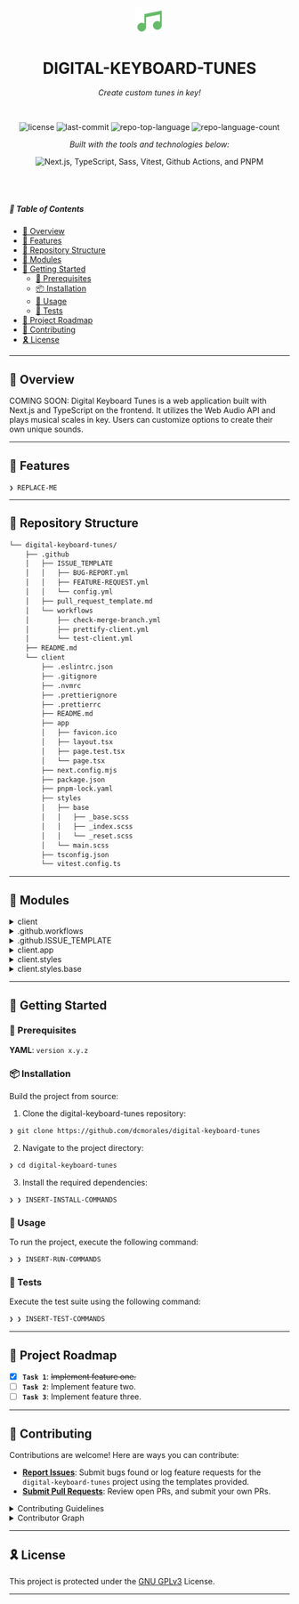 <p align="center">
  <img src="https://raw.githubusercontent.com/PKief/vscode-material-icon-theme/ec559a9f6bfd399b82bb44393651661b08aaf7ba/icons/lilypond.svg" width="10%" alt="Digital Keyboard Tunes logo">
</p>

<p align="center">
    <h1 align="center">DIGITAL-KEYBOARD-TUNES</h1>
</p>

<p align="center">
    <em>Create custom tunes in key!</em>
</p>

<br>

<p align="center">
	<img src="https://img.shields.io/github/license/dcmorales/digital-keyboard-tunes?style=default&logo=opensourceinitiative&logoColor=white&color=068a62" alt="license">
	<img src="https://img.shields.io/github/last-commit/dcmorales/digital-keyboard-tunes?style=default&logo=git&logoColor=white&color=068a62" alt="last-commit">
	<img src="https://img.shields.io/github/languages/top/dcmorales/digital-keyboard-tunes?style=default&color=068a62" alt="repo-top-language">
	<img src="https://img.shields.io/github/languages/count/dcmorales/digital-keyboard-tunes?style=default&color=068a62" alt="repo-language-count">
</p>

<p align="center">
    <em>Built with the tools and technologies below:</em>
</p>

<p align="center">
	<img src="https://skillicons.dev/icons?i=nextjs,ts,sass,vitest,githubactions,pnpm" alt="Next.js, TypeScript, Sass, Vitest, Github Actions, and PNPM">
</p>

<br>
<br>

##### 🔗 Table of Contents

- [📍 Overview](#-overview)
- [👾 Features](#-features)
- [📂 Repository Structure](#-repository-structure)
- [🧩 Modules](#-modules)
- [🚀 Getting Started](#-getting-started)
  - [🔖 Prerequisites](#-prerequisites)
  - [📦 Installation](#-installation)
  - [🤖 Usage](#-usage)
  - [🧪 Tests](#-tests)
- [📌 Project Roadmap](#-project-roadmap)
- [🤝 Contributing](#-contributing)
- [🎗 License](#-license)

---

## 📍 Overview

COMING SOON: Digital Keyboard Tunes is a web application built with Next.js and TypeScript on the frontend. It utilizes the Web Audio API and plays musical scales in key. Users can customize options to create their own unique sounds.

---

## 👾 Features

<code>❯ REPLACE-ME</code>

---

## 📂 Repository Structure

```sh
└── digital-keyboard-tunes/
    ├── .github
    │   ├── ISSUE_TEMPLATE
    │   │   ├── BUG-REPORT.yml
    │   │   ├── FEATURE-REQUEST.yml
    │   │   └── config.yml
    │   ├── pull_request_template.md
    │   └── workflows
    │       ├── check-merge-branch.yml
    │       ├── prettify-client.yml
    │       └── test-client.yml
    ├── README.md
    └── client
        ├── .eslintrc.json
        ├── .gitignore
        ├── .nvmrc
        ├── .prettierignore
        ├── .prettierrc
        ├── README.md
        ├── app
        │   ├── favicon.ico
        │   ├── layout.tsx
        │   ├── page.test.tsx
        │   └── page.tsx
        ├── next.config.mjs
        ├── package.json
        ├── pnpm-lock.yaml
        ├── styles
        │   ├── base
        │   │   ├── _base.scss
        │   │   ├── _index.scss
        │   │   └── _reset.scss
        │   └── main.scss
        ├── tsconfig.json
        └── vitest.config.ts
```

---

## 🧩 Modules

<details closed><summary>client</summary>

| File                                                                                                      | Summary                   |
| --------------------------------------------------------------------------------------------------------- | ------------------------- |
| [pnpm-lock.yaml](https://github.com/dcmorales/digital-keyboard-tunes/blob/main/client/pnpm-lock.yaml)     | <code>❯ REPLACE-ME</code> |
| [next.config.mjs](https://github.com/dcmorales/digital-keyboard-tunes/blob/main/client/next.config.mjs)   | <code>❯ REPLACE-ME</code> |
| [.prettierignore](https://github.com/dcmorales/digital-keyboard-tunes/blob/main/client/.prettierignore)   | <code>❯ REPLACE-ME</code> |
| [package.json](https://github.com/dcmorales/digital-keyboard-tunes/blob/main/client/package.json)         | <code>❯ REPLACE-ME</code> |
| [.nvmrc](https://github.com/dcmorales/digital-keyboard-tunes/blob/main/client/.nvmrc)                     | <code>❯ REPLACE-ME</code> |
| [tsconfig.json](https://github.com/dcmorales/digital-keyboard-tunes/blob/main/client/tsconfig.json)       | <code>❯ REPLACE-ME</code> |
| [vitest.config.ts](https://github.com/dcmorales/digital-keyboard-tunes/blob/main/client/vitest.config.ts) | <code>❯ REPLACE-ME</code> |
| [.eslintrc.json](https://github.com/dcmorales/digital-keyboard-tunes/blob/main/client/.eslintrc.json)     | <code>❯ REPLACE-ME</code> |

</details>

<details closed><summary>.github.workflows</summary>

| File                                                                                                                             | Summary                   |
| -------------------------------------------------------------------------------------------------------------------------------- | ------------------------- |
| [test-client.yml](https://github.com/dcmorales/digital-keyboard-tunes/blob/main/.github/workflows/test-client.yml)               | <code>❯ REPLACE-ME</code> |
| [prettify-client.yml](https://github.com/dcmorales/digital-keyboard-tunes/blob/main/.github/workflows/prettify-client.yml)       | <code>❯ REPLACE-ME</code> |
| [check-merge-branch.yml](https://github.com/dcmorales/digital-keyboard-tunes/blob/main/.github/workflows/check-merge-branch.yml) | <code>❯ REPLACE-ME</code> |

</details>

<details closed><summary>.github.ISSUE_TEMPLATE</summary>

| File                                                                                                                            | Summary                   |
| ------------------------------------------------------------------------------------------------------------------------------- | ------------------------- |
| [BUG-REPORT.yml](https://github.com/dcmorales/digital-keyboard-tunes/blob/main/.github/ISSUE_TEMPLATE/BUG-REPORT.yml)           | <code>❯ REPLACE-ME</code> |
| [config.yml](https://github.com/dcmorales/digital-keyboard-tunes/blob/main/.github/ISSUE_TEMPLATE/config.yml)                   | <code>❯ REPLACE-ME</code> |
| [FEATURE-REQUEST.yml](https://github.com/dcmorales/digital-keyboard-tunes/blob/main/.github/ISSUE_TEMPLATE/FEATURE-REQUEST.yml) | <code>❯ REPLACE-ME</code> |

</details>

<details closed><summary>client.app</summary>

| File                                                                                                    | Summary                   |
| ------------------------------------------------------------------------------------------------------- | ------------------------- |
| [page.test.tsx](https://github.com/dcmorales/digital-keyboard-tunes/blob/main/client/app/page.test.tsx) | <code>❯ REPLACE-ME</code> |
| [layout.tsx](https://github.com/dcmorales/digital-keyboard-tunes/blob/main/client/app/layout.tsx)       | <code>❯ REPLACE-ME</code> |
| [page.tsx](https://github.com/dcmorales/digital-keyboard-tunes/blob/main/client/app/page.tsx)           | <code>❯ REPLACE-ME</code> |

</details>

<details closed><summary>client.styles</summary>

| File                                                                                               | Summary                   |
| -------------------------------------------------------------------------------------------------- | ------------------------- |
| [main.scss](https://github.com/dcmorales/digital-keyboard-tunes/blob/main/client/styles/main.scss) | <code>❯ REPLACE-ME</code> |

</details>

<details closed><summary>client.styles.base</summary>

| File                                                                                                         | Summary                   |
| ------------------------------------------------------------------------------------------------------------ | ------------------------- |
| [\_index.scss](https://github.com/dcmorales/digital-keyboard-tunes/blob/main/client/styles/base/_index.scss) | <code>❯ REPLACE-ME</code> |
| [\_reset.scss](https://github.com/dcmorales/digital-keyboard-tunes/blob/main/client/styles/base/_reset.scss) | <code>❯ REPLACE-ME</code> |
| [\_base.scss](https://github.com/dcmorales/digital-keyboard-tunes/blob/main/client/styles/base/_base.scss)   | <code>❯ REPLACE-ME</code> |

</details>

---

## 🚀 Getting Started

### 🔖 Prerequisites

**YAML**: `version x.y.z`

### 📦 Installation

Build the project from source:

1. Clone the digital-keyboard-tunes repository:

```sh
❯ git clone https://github.com/dcmorales/digital-keyboard-tunes
```

2. Navigate to the project directory:

```sh
❯ cd digital-keyboard-tunes
```

3. Install the required dependencies:

```sh
❯ ❯ INSERT-INSTALL-COMMANDS
```

### 🤖 Usage

To run the project, execute the following command:

```sh
❯ ❯ INSERT-RUN-COMMANDS
```

### 🧪 Tests

Execute the test suite using the following command:

```sh
❯ ❯ INSERT-TEST-COMMANDS
```

---

## 📌 Project Roadmap

- [x] **`Task 1`**: <strike>Implement feature one.</strike>
- [ ] **`Task 2`**: Implement feature two.
- [ ] **`Task 3`**: Implement feature three.

---

## 🤝 Contributing

Contributions are welcome! Here are ways you can contribute:

- **[Report Issues](https://github.com/dcmorales/digital-keyboard-tunes/issues)**: Submit bugs found or log feature requests for the `digital-keyboard-tunes` project using the templates provided.
- **[Submit Pull Requests](https://github.com/dcmorales/digital-keyboard-tunes/pulls)**: Review open PRs, and submit your own PRs.

<details closed>
<summary>Contributing Guidelines</summary>

1. **Fork the Repository**: Start by forking the project repository to your github account.
2. **Clone Locally**: Clone the forked repository to your local machine using a git client.
   ```sh
   git clone https://github.com/dcmorales/digital-keyboard-tunes
   ```
3. **Create a New Branch**: Always work on a new branch, giving it a descriptive name.
   ```sh
   git checkout -b feature/new-feature-x
   ```
4. **Make Your Changes**: Develop and test your changes locally.
5. **Commit Your Changes**: Commit with a clear message describing your updates.
   ```sh
   git commit -m 'Implemented new feature x.'
   ```
6. **Push to github**: Push the changes to your forked repository.
   ```sh
   git push origin feature/new-feature-x
   ```
7. **Submit a Pull Request**: Create a PR against the original project repository. Clearly describe the changes and their motivations using the PR template provided. By Default, merges into `main` are restricted, but you can request to merge into `develop`.
8. **Ensure all tests pass**: Linting and testing will be triggered after a pull request made into `develop`. If there are any failures in these workflows, the branch will not be allowed to merge.
9. **Review**: Once your PR is reviewed and approved, it will be merged into the main branch. Thank you for your contribution!
</details>

<details closed>
<summary>Contributor Graph</summary>
<br>
<p align="left">
    <img src="https://contrib.rocks/image?repo=dcmorales/digital-keyboard-tunes" alt="contributors to repo">
</p>
</details>

---

## 🎗 License

This project is protected under the [GNU GPLv3](LICENSE.txt) License.

---
